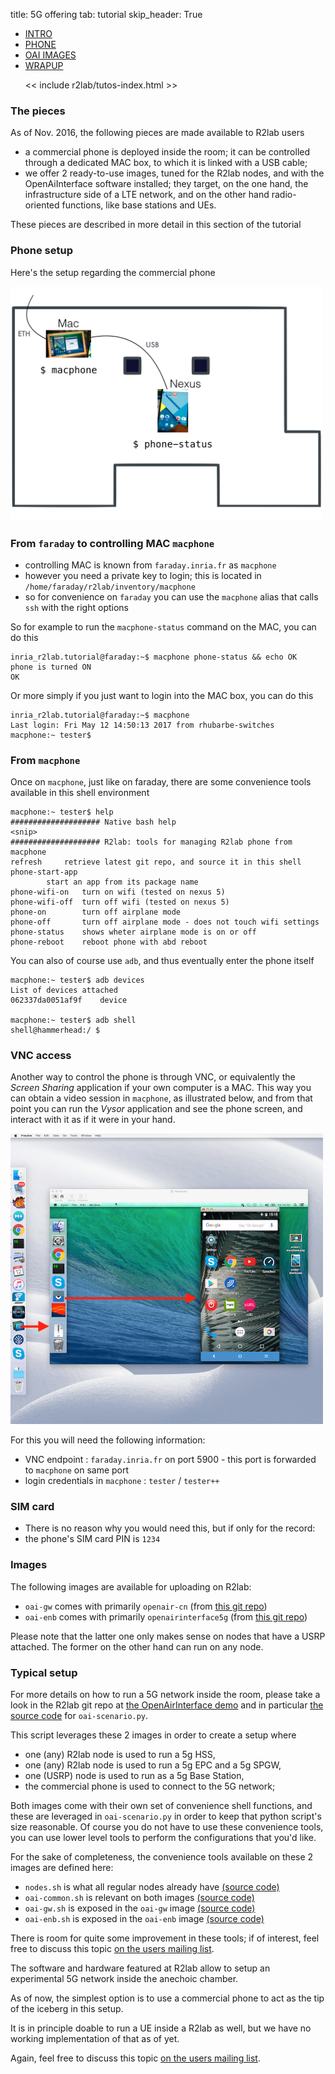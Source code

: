 title: 5G offering
tab: tutorial
skip_header: True

<script src="/assets/r2lab/open-tab.js"></script>
<script src="/assets/js/diff.js"></script>
<script src="/assets/r2lab/r2lab-diff.js"></script>
<style>@import url("/assets/r2lab/r2lab-diff.css")</style>


<ul class="nav nav-tabs">
  <li class="active"> <a href="#INTRO">INTRO</a> </li>
  <li> <a href="#PHONE">PHONE</a></li>
  <li> <a href="#OAI-IMAGES">OAI IMAGES</a></li>
  <li> <a href="#WRAPUP">WRAPUP</a></li>

  << include r2lab/tutos-index.html >>
</ul>


<div id="contents" class="tab-content" markdown="1">

<!------------ INTRO ------------>
<div id="INTRO" class="tab-pane fade in active" markdown="1">

### The pieces

As of Nov. 2016, the following pieces are made available to R2lab users

* a commercial phone is deployed inside the room; it can be controlled through a dedicated MAC box, to which it is linked with a USB cable;
* we offer 2 ready-to-use images, tuned for the R2lab nodes, and with the OpenAiInterface software installed; they target, on the one hand, the infrastructure side of a LTE network, and on the other hand radio-oriented functions, like base stations and UEs.

These pieces are described in more detail in this section of the tutorial

</div>

<!------------ PHONE ------------>
<div id="PHONE" class="tab-pane fade" markdown="1">

### Phone setup

Here's the setup regarding the commercial phone

<img src="/assets/img/macphone.png"  width='500px'>

### From `faraday` to controlling MAC `macphone`
* controlling MAC is known from `faraday.inria.fr` as `macphone`
* however you need a private key to login; this is located in `/home/faraday/r2lab/inventory/macphone`
* so for convenience on `faraday` you can use the `macphone` alias that calls `ssh` with the right options

So for example to run the `macphone-status` command on the MAC, you can do this


    inria_r2lab.tutorial@faraday:~$ macphone phone-status && echo OK
    phone is turned ON
    OK

Or more simply if you just want to login into the MAC box, you can do this

    inria_r2lab.tutorial@faraday:~$ macphone
    Last login: Fri May 12 14:50:13 2017 from rhubarbe-switches
    macphone:~ tester$

### From `macphone`

Once on `macphone`, just like on faraday, there are some convenience tools available in this shell environment

    macphone:~ tester$ help
    #################### Native bash help
    <snip>
    #################### R2lab: tools for managing R2lab phone from macphone
    refresh 	retrieve latest git repo, and source it in this shell
    phone-start-app
    		start an app from its package name
    phone-wifi-on   turn on wifi (tested on nexus 5)
    phone-wifi-off  turn off wifi (tested on nexus 5)
    phone-on	    turn off airplane mode
    phone-off       turn off airplane mode - does not touch wifi settings
    phone-status    shows wheter airplane mode is on or off
    phone-reboot    reboot phone with abd reboot

You can also of course use `adb`, and thus eventually enter the phone itself

    macphone:~ tester$ adb devices
    List of devices attached
    062337da0051af9f	device
    
    macphone:~ tester$ adb shell
    shell@hammerhead:/ $

### VNC access

Another way to control the phone is through VNC, or equivalently the *Screen Sharing* application if your own computer is a MAC. This way you can obtain a video session in `macphone`, as illustrated below, and from that point you can run the *Vysor* application and see the phone screen, and interact with it as if it were in your hand.

<img src="/assets/img/screen-sharing.png" width='500px'>

For this you will need the following information:

* VNC endpoint : `faraday.inria.fr` on port 5900 - this port is forwarded to `macphone` on same port
* login credentials in `macphone` : `tester` / `tester++` 

### SIM card
* There is no reason why you would need this, but if only for the record:
* the phone's SIM card PIN is `1234`

</div>

<!------------ OAI-IMAGES ------------>
<div id="OAI-IMAGES" class="tab-pane fade" markdown="1">

### Images

The following images are available for uploading on R2lab:

* `oai-gw` comes with primarily `openair-cn` (from [this git repo](https://gitlab.eurecom.fr/oai/openair-cn.git))
* `oai-enb` comes with primarily `openairinterface5g` (from [this git repo](https://gitlab.eurecom.fr/oai/openairinterface5g.git))

Please note that the latter one only makes sense on nodes that have a
USRP attached. The former on the other hand can run on any node.

### Typical setup

For more details on how to run a 5G network inside the room, please
take a look in the R2lab git repo at [the OpenAirInterface
demo](https://github.com/parmentelat/r2lab/tree/public/demos/oai-skype)
and in particular [the source code](https://github.com/parmentelat/r2lab/blob/public/demos/oai-skype/oai-scenario.py) for
`oai-scenario.py`.

This script leverages these 2 images in order to create a setup where

* one (any) R2lab node is used to run a 5g HSS,
* one (any) R2lab node is used to run a 5g EPC and a 5g SPGW,
* one (USRP) node is used to run as a 5g Base Station,
* the commercial phone is used to connect to the 5G network;

Both images come with their own set of convenience shell functions,
and these are leveraged in `oai-scenario.py` in order to keep that
python script's size reasonable. Of course you do not have to use these convenience tools, you can use lower level tools to perform the configurations that you'd like.

For the sake of completeness, the convenience tools available on these 2 images are defined here:

* `nodes.sh` is what all regular nodes already have [(source code)](https://github.com/parmentelat/r2lab/blob/public/infra/user-env/nodes.sh) 
* `oai-common.sh` is relevant on both images [(source code)](https://github.com/parmentelat/r2lab/blob/public/infra/user-env/oai-common.sh) 
* `oai-gw.sh` is exposed in the `oai-gw` image [(source code)](https://github.com/parmentelat/r2lab/blob/public/infra/user-env/oai-enb.sh) 
* `oai-enb.sh` is exposed in the `oai-enb` image [(source code)](https://github.com/parmentelat/r2lab/blob/public/infra/user-env/oai-epc.sh) 

There is room for quite some improvement in these tools; if of interest, feel free to discuss this topic [on the users mailing list](mailto:fit-r2lab-users@inria.fr).

</div>

<!------------ WRAPUP ------------>
<div id="WRAPUP" class="tab-pane fade" markdown="1">

The software and hardware featured at R2lab allow to setup an experimental 5G network inside the anechoic chamber.

As of now, the simplest option is to use a commercial phone to act as the tip of the iceberg in this setup.

It is in principle doable to run a UE inside a R2lab as well, but we have no working implementation of that as of yet.

Again, feel free to discuss this topic [on the users mailing list](mailto:fit-r2lab-users@inria.fr).

</div>

</div> <!-- end div contents -->
